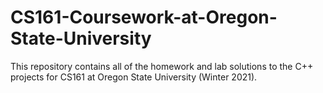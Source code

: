 # CS161-Coursework-at-Oregon-State-University
This repository contains all of the homework and lab solutions to the C++ projects for CS161 at Oregon State University (Winter 2021).
